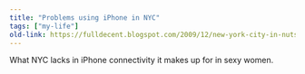 ```yaml
---
title: "Problems using iPhone in NYC"
tags: ["my-life"]
old-link: https://fulldecent.blogspot.com/2009/12/new-york-city-in-nutshell.html
---
```


What NYC lacks in iPhone connectivity it makes up for in sexy women.